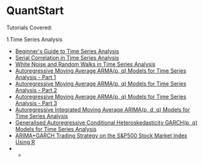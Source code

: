 # QuantStart
Tutorials Covered:

1.Time Series Analysis
- [Beginner's Guide to Time Series Analysis](https://www.quantstart.com/articles/Beginners-Guide-to-Time-Series-Analysis)
- [Serial Correlation in Time Series Analysis](https://www.quantstart.com/articles/Serial-Correlation-in-Time-Series-Analysis)
- [White Noise and Random Walks in Time Series Analysis](https://www.quantstart.com/articles/White-Noise-and-Random-Walks-in-Time-Series-Analysis)
- [Autoregressive Moving Average ARMA(p, q) Models for Time Series Analysis - Part 1](https://www.quantstart.com/articles/Autoregressive-Moving-Average-ARMA-p-q-Models-for-Time-Series-Analysis-Part-1)
- [Autoregressive Moving Average ARMA(p, q) Models for Time Series Analysis - Part 2](https://www.quantstart.com/articles/Autoregressive-Moving-Average-ARMA-p-q-Models-for-Time-Series-Analysis-Part-2)
- [Autoregressive Moving Average ARMA(p, q) Models for Time Series Analysis - Part 3](https://www.quantstart.com/articles/Autoregressive-Moving-Average-ARMA-p-q-Models-for-Time-Series-Analysis-Part-3)
- [Autoregressive Integrated Moving Average ARIMA(p, d, q) Models for Time Series Analysis](https://www.quantstart.com/articles/Autoregressive-Integrated-Moving-Average-ARIMA-p-d-q-Models-for-Time-Series-Analysis)
- [Generalised Autoregressive Conditional Heteroskedasticity GARCH(p, q) Models for Time Series Analysis](https://www.quantstart.com/articles/Generalised-Autoregressive-Conditional-Heteroskedasticity-GARCH-p-q-Models-for-Time-Series-Analysis)
- [ARIMA+GARCH Trading Strategy on the S&P500 Stock Market Index Using R](https://www.quantstart.com/articles/ARIMA-GARCH-Trading-Strategy-on-the-SP500-Stock-Market-Index-Using-R)
- -
 

